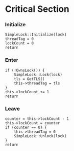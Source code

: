# Critical Section

### Initialize
```
SimpleLock::Initialize(lock)
threadTag = 0
lockCount = 0
return
```
### Enter
```
if (!OwnsLock()) {
    SimpleLock::Lock(lock)
    tls = GetTLS()
    this->threadTag = tls
}
this->lockCount += 1
return
```

### Leave
```
counter = this->lockCount - 1
this->lockCount = counter
if (counter == 0) {
    this->threadTag = 0
    SimpleLock::Unlock(lock)
}
return
```